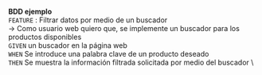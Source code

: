 **BDD ejemplo** \
`FEATURE` : Filtrar datos por medio de un buscador \
  &#8594; Como usuario web quiero que, se implemente un buscador para los productos disponibles \
`GIVEN` un buscador en la página web \
`WHEN` Se introduce una palabra clave de un producto deseado  \
`THEN` Se muestra la información filtrada solicitada por medio del buscador \
